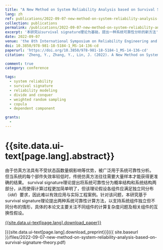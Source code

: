 ```yaml
---
title: "A New Method on System Reliability Analysis based on Survival Signature Theory"
lang: zh
ref: publications/2022-09-07-new-method-on-system-reliability-analysis-based-on-survival-signature-theory
collection: publications
permalink: /publications/2022-09-07-new-method-on-system-reliability-analysis-based-on-survival-signature-theory
excerpt: '本研究以survival signature理论为基础，提出一种系统可靠性分析的新方法'
date: 2022-09-07
venue: 'the 8th International Symposium on Reliability Engineering and Risk Management(ISRERM 2022)'
doi: 10.3850/978-981-18-5184-1_MS-14-136-cd
paperurl: 'https://doi.org/10.3850/978-981-18-5184-1_MS-14-136-cd'
citation: 'Zheng, Y., Zhang, Y., Lin, J. (2022). A New Method on System Reliability Analysis based on Survival Signature Theory. <i>the 8th International Symposium on Reliability Engineering and Risk Management(ISRERM 2022)</i>, 475-482.'

comment: true
category: conference

tags: 
  - system reliability
  - survival signature
  - reliability modeling
  - divide and conquer
  - weighted random sampling
  - copula
  - dependent component

grants:
  - 
---
```



{{site.data.ui-text[page.lang].abstract}}
====

由于仿真方法具有不受状态函数量纲影响等优势，被广泛用于系统可靠性分析。 但当系统的每个部件失效率较低时，传统仿真方法往往需要大量样本才能获得更准确的结果。 survival signature理论提出将系统可靠性分为概率结构和系统结构两部分，从而使得计算过程更加简单明了，但该理论假设各组件应满足独立同分布（𝑖𝑑𝑑）要求，因此难以有效应用与实际工程案例。针对该问题，本研究基于survival signature理论提出两种系统可靠性计算方法，以支持系统组件独立但不同分布的情形，具体的本论文主要关注不同组件的计算复杂度问题及相关组件的互换性假设。


[{{site.data.ui-text[page.lang].download_paper}}]({{page.paperurl}})

[{{site.data.ui-text[page.lang].download_preprint}}]({{ site.baseurl }}/files/2022-09-07-new-method-on-system-reliability-analysis-based-on-survival-signature-theory.pdf)
